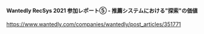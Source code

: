 #### Wantedly RecSys 2021 参加レポート⑤ - 推薦システムにおける"探索"の価値
https://www.wantedly.com/companies/wantedly/post_articles/351771
